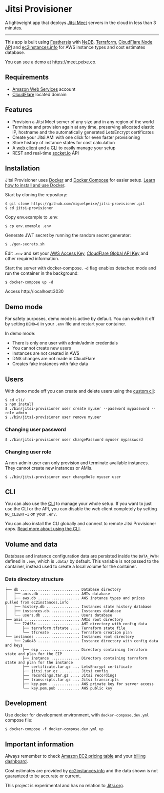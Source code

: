 # Jitsi Provisioner

A lightweight app that deploys [Jitsi Meet](https://jitsi.org/) servers in the cloud in less than 3 minutes.

---

This app is built using [Feathersjs](https://feathersjs.com/) with [NeDB](https://github.com/louischatriot/nedb), [Terraform](https://www.terraform.io/), [CloudFlare Node API](https://github.com/cloudflare/node-cloudflare) and [ec2instances.info](https://github.com/powdahound/ec2instances.info) for AWS instance types and cost estimates database.

You can see a demo at https://meet.peixe.co.

## Requirements

- [Amazon Web Services](https://aws.amazon.com/) account
- [CloudFlare](https://www.cloudflare.com/) located domain

## Features

- Provision a Jitsi Meet server of any size and in any region of the world
- Terminate and provision again at any time, preserving allocated elastic IP, hostname and the automatically generated LetsEncrypt certificates
- Create your Jitsi AMI with one click for even faster provisioning
- Store history of instance states for cost calculation
- A [web client](https://meet.peixe.co/) and a [CLI](cli) to easily manage your setup
- REST and real-time [socket.io](https://socket.io/) API

## Installation

Jitsi Provisioner uses [Docker](https://www.docker.com/) and [Docker Compose](https://docs.docker.com/compose/) for easier setup. [Learn how to install and use Docker](https://docs.docker.com/get-docker/).

Start by cloning the repository:

```
$ git clone https://github.com/miguelpeixe/jitsi-provisioner.git
$ cd jitsi-provisioner
```

Copy env.example to .env:

```
$ cp env.example .env
```

Generate JWT secret by running the random secret generator:

```
$ ./gen-secrets.sh
```

Edit `.env` and set your [AWS Access Key](https://console.aws.amazon.com/iam/home?#/security_credentials), [CloudFlare Global API Key](https://dash.cloudflare.com/profile/api-tokens) and other required information.

Start the server with docker-compose. `-d` flag enables detached mode and run the container in the background:

```
$ docker-compose up -d
```

Access http://localhost:3030

## Demo mode

For safety purposes, demo mode is active by default. You can switch it off by setting `DEMO=0` in your `.env` file and restart your container.

In demo mode:

- There is only one user with admin/admin credentials
- You cannot create new users
- Instances are not created in AWS
- DNS changes are not made in CloudFlare
- Creates fake instances with fake data

## Users

With demo mode off you can create and delete users using the [custom cli](cli):

```
$ cd cli/
$ npm install
$ ./bin/jitsi-provisioner user create myuser --password mypassword --role admin
$ ./bin/jitsi-provisioner user remove myuser
```

### Changing user password

```
$ ./bin/jitsi-provisioner user changePassword myuser mypassword
```

### Changing user role

A non-admin user can only provision and terminate available instances. They cannot create new instances or AMIs.

```
$ ./bin/jitsi-provisioner user changeRole myuser user
```

## CLI

You can also use the [CLI](cli) to manage your whole setup. If you want to just use the CLI or the API, you can disable the web client completely by setting `NO_CLIENT=1` on your `.env`.

You can also install the CLI globally and connect to remote Jitsi Provisioner apps. [Read more about using the CLI](cli).

## Volume and data

Database and instance configuration data are persisted inside the `DATA_PATH` defined in `.env`, which is `.data/` by default. This variable is not passed to the container, instead used to create a local volume for the container.

### Data directory structure

```
├── db ........................... Database directory
│   ├── amis.db .................. AMIs database
│   ├── aws.db ................... AWS instance types and prices pulled from ec2instances.info
│   ├── history.db ............... Instances state history database
│   ├── instances.db.............. Instances database
│   └── users.db ................. Users database
├── amis ......................... AMIs root directory
│   └── 72df3c ................... AMI directory with config data
│       ├── terraform.tfstate .... Terraform state file
│       └── tfcreate ............. Terraform creation plan
└── instances .................... Instances root directory
    └── 2a6e43 ................... Instance directory with config data and keys
        ├── eip .................. Directory containing terraform state and plan for the EIP
        ├── instance ............. Directory containing terraform state and plan for the instance
        ├── certificate.tar.gz ... LetsEncrypt certificate
        ├── jitsi.tar.gz ......... Jitsi config
        ├── recordings.tar.gz .... Jitsi recordings
        ├── transcripts.tar.gz ... Jitsi transcripts
        ├── key.pem .............. AWS private key for server access
        └── key.pem.pub .......... AWS public key
```

## Development

Use docker for development environment, with `docker-compose.dev.yml` compose file:

```
$ docker-compose -f docker-compose.dev.yml up
```

## Important information

Always remember to check [Amazon EC2 pricing table](https://aws.amazon.com/ec2/pricing/on-demand/) and your [billing dashboard](https://console.aws.amazon.com/billing/home).

Cost estimates are provided by [ec2instances.info](https://github.com/powdahound/ec2instances.info) and the data shown is not guaranteed to be accurate or current.

This project is experimental and has no relation to [Jitsi.org](https://jitsi.org/).
